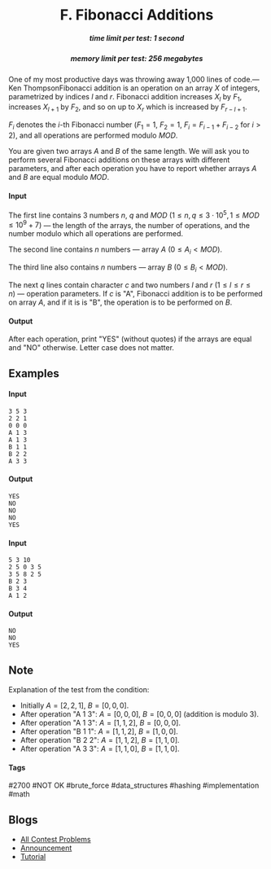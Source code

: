 <h1 style='text-align: center;'> F. Fibonacci Additions</h1>

<h5 style='text-align: center;'>time limit per test: 1 second</h5>
<h5 style='text-align: center;'>memory limit per test: 256 megabytes</h5>

One of my most productive days was throwing away 1,000 lines of code.— Ken ThompsonFibonacci addition is an operation on an array $X$ of integers, parametrized by indices $l$ and $r$. Fibonacci addition increases $X_l$ by $F_1$, increases $X_{l + 1}$ by $F_2$, and so on up to $X_r$ which is increased by $F_{r - l + 1}$.

$F_i$ denotes the $i$-th Fibonacci number ($F_1 = 1$, $F_2 = 1$, $F_{i} = F_{i - 1} + F_{i - 2}$ for $i > 2$), and all operations are performed modulo $MOD$.

You are given two arrays $A$ and $B$ of the same length. We will ask you to perform several Fibonacci additions on these arrays with different parameters, and after each operation you have to report whether arrays $A$ and $B$ are equal modulo $MOD$.

#### Input

The first line contains 3 numbers $n$, $q$ and $MOD$ ($1 \le n, q \le 3\cdot 10^5, 1 \le MOD \le 10^9+7$) — the length of the arrays, the number of operations, and the number modulo which all operations are performed.

The second line contains $n$ numbers — array $A$ ($0 \le A_i < MOD$).

The third line also contains $n$ numbers — array $B$ ($0 \le B_i < MOD$).

The next $q$ lines contain character $c$ and two numbers $l$ and $r$ ($1 \le l \le r \le n$) — operation parameters. If $c$ is "A", Fibonacci addition is to be performed on array $A$, and if it is is "B", the operation is to be performed on $B$.

#### Output

After each operation, print "YES" (without quotes) if the arrays are equal and "NO" otherwise. Letter case does not matter.

## Examples

#### Input


```text
3 5 3
2 2 1
0 0 0
A 1 3
A 1 3
B 1 1
B 2 2
A 3 3
```
#### Output


```text
YES
NO
NO
NO
YES
```
#### Input


```text
5 3 10
2 5 0 3 5
3 5 8 2 5
B 2 3
B 3 4
A 1 2
```
#### Output


```text
NO
NO
YES
```
## Note

Explanation of the test from the condition:

* Initially $A=[2,2,1]$, $B=[0,0,0]$.
* After operation "A 1 3": $A=[0,0,0]$, $B=[0,0,0]$ (addition is modulo 3).
* After operation "A 1 3": $A=[1,1,2]$, $B=[0,0,0]$.
* After operation "B 1 1": $A=[1,1,2]$, $B=[1,0,0]$.
* After operation "B 2 2": $A=[1,1,2]$, $B=[1,1,0]$.
* After operation "A 3 3": $A=[1,1,0]$, $B=[1,1,0]$.


#### Tags 

#2700 #NOT OK #brute_force #data_structures #hashing #implementation #math 

## Blogs
- [All Contest Problems](../Codeforces_Round_770_(Div._2).md)
- [Announcement](../blogs/Announcement.md)
- [Tutorial](../blogs/Tutorial.md)
